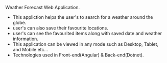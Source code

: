 Weather Forecast Web Application.
  - This appliction helps the user's to search for a weather around the globe.
  - user's can also save their favourite locations.
  - user's can see the favourited items along with saved date and weather information.
  - This application can be viewed in any mode such as Desktop, Tablet, and Mobile etc... 
  - Technologies used in Front-end(Angular) & Back-end(Dotnet).


<!--
 Live Weather API![Uploading Weather_Forecast_Search4.JPG…]()

  api_key:any = 'cb062e46c85b04a48ef5cec8bf89e15f';
  baseurl:string='https://api.openweathermap.org/data/2.5/weather?q='; 
-->
